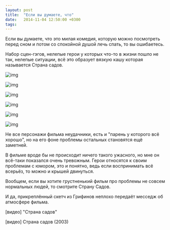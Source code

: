 ```yaml
---
layout: post
title:  "Если вы думаете, что"
date:   2014-11-04 12:50:00 +0300
tags:   
---
```


Если вы думаете, что это милая комедия, которую можно посмотреть перед сном и потом со спокойной душой лечь спать, то вы ошибаетесь.

Набор сцен-гэгов, нелепые герои у которых что-то в жизни пошло не так,  нелепые ситуации, всё это образует вязкую кашу которая называется Страна садов.

![img](https://pp.userapi.com/3gEf2Qm1sWXy2FHd89hM749giQiwthoJ5czENA/Lf9o4IG9p1M.jpg)

![img](https://pp.userapi.com/QjZs3jMzjYJlGbs4-2SJfRJeUApArcpEWAw3hQ/wvGscU5VboE.jpg)

![img](https://pp.userapi.com/sJPINRS0PRLxyiuvTFaMKHxGXC0eH9L6Gi1_Ig/oDpupa3LxTs.jpg)

![img](https://pp.userapi.com/E4jRFN4XzdPlFHfz4aPuJDcoAwoLsY8QcbOdxw/hsON4eIfnMM.jpg)

![img](https://pp.userapi.com/xDDR4WtYefl8WcPLUARSexdwL1OLBaiF_GMs5Q/wjJa2QlVDx4.jpg)

![img](https://pp.userapi.com/xO0KKIlBX44LGKFGaNvXY9WbIBvGIXB7saKJfA/_lXsxowrDeM.jpg)

<!--excerpt-->

Не все персонажи фильма неудачники, есть и "парень у которого всё хорошо", но на его фоне проблемы остальных становятся ещё заметней.

В фильме вроде бы не происходит ничего такого ужасного, но мне он всё-таки показался очень тревожным. Герои относятся к своим проблемам с юмором, это и понятно, ведь если воспринимать всё всерьёз, то можно и крышей двинуться.

Вообщем, если вы хотите грустненький фильм про проблемы не совсем нормальных людей, то смотрите Страну Садов.

И да, прикреплённый скетч из Грифинов неплохо передаёт месседж об атмосфере фильма.

[видео] "Страна садов"

[видео] Страна садов (2003)
